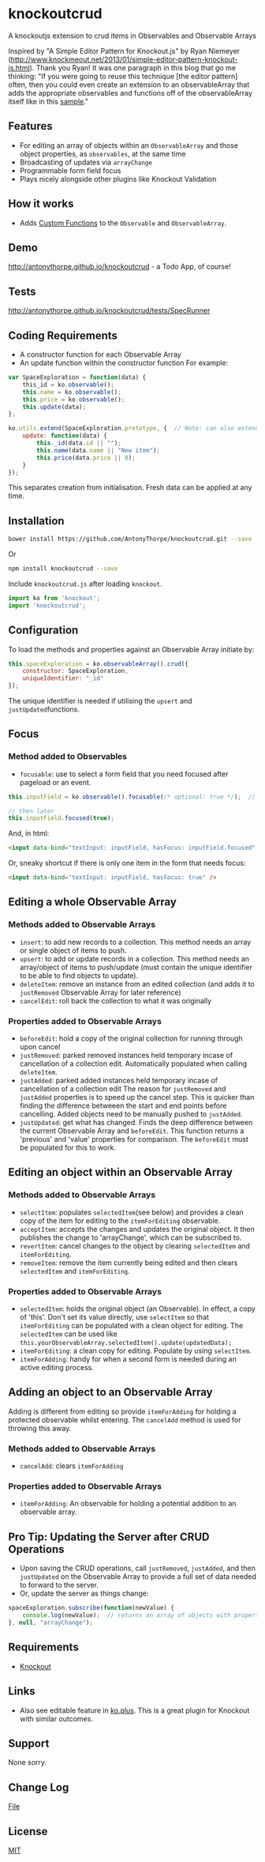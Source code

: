 # knockoutcrud
A knockoutjs extension to crud items in Observables and Observable Arrays

Inspired by "A Simple Editor Pattern for Knockout.js" by Ryan Niemeyer (http://www.knockmeout.net/2013/01/simple-editor-pattern-knockout-js.html).  Thank you Ryan!  It was one paragraph in this blog that go me thinking:
"If you were going to reuse this technique [the editor pattern] often, then you could even create an extension to an observableArray that adds the appropriate observables and functions off of the observableArray itself like in this [sample](http://jsfiddle.net/rniemeyer/MQVr3/)."

## Features
* For editing an array of objects within an `ObservableArray` and those object properties, as `observables`, at the same time
* Broadcasting of updates via `arrayChange`
* Programmable form field focus
* Plays nicely alongside other plugins like Knockout Validation

## How it works
* Adds [Custom Functions](http://knockoutjs.com/documentation/fn.html) to the `Observable` and `ObservableArray`.

## Demo
http://antonythorpe.github.io/knockoutcrud - a Todo App, of course!

## Tests
http://antonythorpe.github.io/knockoutcrud/tests/SpecRunner

## Coding Requirements
* A constructor function for each Observable Array
* An update function within the constructor function
For example:
```js
var SpaceExploration = function(data) {
    this_id = ko.observable();
    this.name = ko.observable();
    this.price = ko.observable();
    this.update(data);
};

ko.utils.extend(SpaceExploration.prototype, {  // Note: can also extend the prototype
    update: function(data) {
        this._id(data.id || "");
        this.name(data.name || "New item");
        this.price(data.price || 0);
    }
});
```
This separates creation from initialisation.  Fresh data can be applied at any time.

## Installation
```sh
bower install https://github.com/AntonyThorpe/knockoutcrud.git --save
```
Or
```sh
npm install knockoutcrud --save
```
Include `knockoutcrud.js` after loading `knockout`.
```js
import ko from 'knockout';
import 'knockoutcrud';
```

## Configuration
To load the methods and properties against an Observable Array initiate by:
```js
this.spaceExploration = ko.observableArray().crud({
    constructor: SpaceExploration,
    uniqueIdentifier: "_id"
});
```
The unique identifier is needed if utilising the `upsert` and `justUpdated`functions.

## Focus
### Method added to Observables
* `focusable`: use to select a form field that you need focused after pageload or an event. 
```js
this.inputField = ko.observable().focusable(/* optional: true */);  // in constructor

// then later
this.inputField.focused(true);
```
And, in html:
```html
<input data-bind="textInput: inputField, hasFocus: inputField.focused" />
```
Or, sneaky shortcut if there is only one item in the form that needs focus:
```html
<input data-bind="textInput: inputField, hasFocus: true" />
```

## Editing a whole Observable Array
### Methods added to Observable Arrays
* `insert`: to add new records to a collection.  This method needs an array or single object of items to push.
* `upsert`: to add or update records in a collection.  This method needs an array/object of items to push/update (must contain the unique identifier to be able to find objects to update).
* `deleteItem`: remove an instance from an edited collection (and adds it to `justRemoved` Observable Array for later reference)
* `cancelEdit`: roll back the collection to what it was originally

### Properties added to Observable Arrays
* `beforeEdit`: hold a copy of the original collection for running through upon cancel
* `justRemoved`: parked removed instances held temporary incase of cancellation of a collection edit.  Automatically populated when calling `deleteItem`.
* `justAdded`: parked added instances held temporary incase of cancellation of a collection edit
The reason for `justRemoved` and `justAdded` properties is to speed up the cancel step.  This is quicker than finding the difference betweeen the start and end points before cancelling.
Added objects need to be manually pushed to `justAdded`.
* `justUpdated`: get what has changed.  Finds the deep difference between the current Observable Array and `beforeEdit`.  This function returns a 'previous' and 'value' properties for comparison.  The `beforeEdit` must be populated for this to work.

## Editing an object within an Observable Array
### Methods added to Observable Arrays
* `selectItem`: populates `selectedItem`(see below) and provides a clean copy of the item for editing to the `itemForEditing` observable.
* `acceptItem`: accepts the changes and updates the original object.  It then publishes the change to 'arrayChange', which can be subscribed to.
* `revertItem`: cancel changes to the object by clearing `selectedItem` and `itemForEditing`.
* `removeItem`: remove the item currently being edited and then clears `selectedItem` and `itemForEditing`.

### Properties added to Observable Arrays
* `selectedItem`: holds the original object (an Observable).  In effect, a copy of 'this'.  Don't set its value directly, use `selectItem` so that `itemForEditing` can be populated with a clean object for editing.
The `selectedItem` can be used like `this.yourObservableArray.selectedItem().update(updatedData);`
* `itemForEditing`: a clean copy for editing.  Populate by using `selectItem`.
* `itemForAdding`: handy for when a second form is needed during an active editing process.

## Adding an object to an Observable Array
Adding is different from editing so provide `itemForAdding` for holding a protected observable whilst entering.  The `cancelAdd` method is used for throwing this away.
### Methods added to Observable Arrays
* `cancelAdd`: clears `itemForAdding`

### Properties added to Observable Arrays
* `itemForAdding`: An observable for holding a potential addition to an observable array.

## Pro Tip: Updating the Server after CRUD Operations
* Upon saving the CRUD operations, call `justRemoved`, `justAdded`, and then `justUpdated` on the Observable Array to provide a full set of data needed to forward to the server.
* Or, update the server as things change:
```javascript
spaceExploration.subscribe(function(newValue) {
    console.log(newValue);  // returns an array of objects with properties: index, previous (for updates) and value (current value of item)
}, null, "arrayChange");

```

## Requirements
* [Knockout](http://knockoutjs.com/index.html)

## Links
* Also see editable feature in [ko.plus](http://stevegreatrex.github.io/ko.plus/).  This is a great plugin for Knockout with similar outcomes.

## Support
None sorry.

## Change Log
[File](changelog.md)

## License
[MIT](LICENSE)
